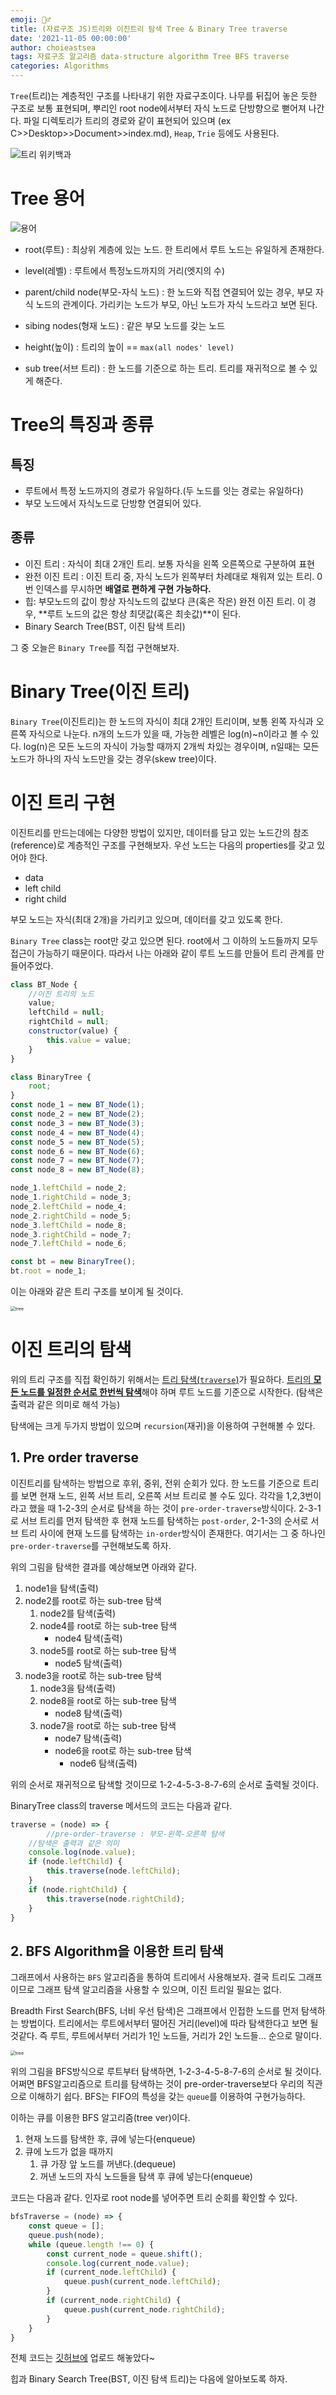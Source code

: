 ```yaml
---
emoji: 🏄‍♂️
title: (자료구조 JS)트리와 이진트리 탐색 Tree & Binary Tree traverse
date: '2021-11-05 00:00:00'
author: choieastsea
tags: 자료구조 알고리즘 data-structure algorithm Tree BFS traverse
categories: Algorithms
---
```


`Tree`(트리)는 계층적인 구조를 나타내기 위한 자료구조이다. 나무를 뒤집어 놓은 듯한 구조로 보통 표현되며, 뿌리인 root node에서부터 자식 노드로 단방향으로 뻗어져 나간다. 파일 디렉토리가 트리의 경로와 같이 표현되어 있으며 (ex C>>Desktop>>Document>>index.md), `Heap`, `Trie`  등에도 사용된다.

![트리 위키백과](https://upload.wikimedia.org/wikipedia/commons/thumb/f/f7/Binary_tree.svg/400px-Binary_tree.svg.png)

# Tree 용어

![용어](tree_term.png)

- root(루트) : 최상위 계층에 있는 노드. 한 트리에서 루트 노드는 유일하게 존재한다. 

- level(레벨) : 루트에서 특정노드까지의 거리(엣지의 수)

- parent/child node(부모-자식 노드) : 한 노드와 직접 연결되어 있는 경우, 부모 자식 노드의 관계이다. 가리키는 노드가 부모, 아닌 노드가 자식 노드라고 보면 된다.

- sibing nodes(형재 노드) : 같은 부모 노드를 갖는 노드

- height(높이) : 트리의 높이 == `max(all nodes' level)`

- sub tree(서브 트리) : 한 노드를 기준으로 하는 트리. 트리를 재귀적으로 볼 수 있게 해준다.

# Tree의 특징과 종류

## 특징

- 루트에서 특정 노드까지의 경로가 유일하다.(두 노드를 잇는 경로는 유일하다)
- 부모 노드에서 자식노드로 단방향 연결되어 있다.

## 종류

- 이진 트리 : 자식이 최대 2개인 트리. 보통 자식을 왼쪽 오른쪽으로 구분하여 표현
- 완전 이진 트리 : 이진 트리 중, 자식 노드가 왼쪽부터 차례대로 채워져 있는 트리. 0번 인덱스를 무시하면 **배열로 편하게 구현 가능하다.**
- 힙: 부모노드의 값이 항상 자식노드의 값보다 큰(혹은 작은) 완전 이진 트리. 이 경우, **루트 노드의 값은 항상 최댓값(혹은 최솟값)**이 된다.
- Binary Search Tree(BST, 이진 탐색 트리)

그 중 오늘은 `Binary Tree`를 직접 구현해보자. 

# Binary Tree(이진 트리)

`Binary Tree`(이진트리)는 한 노드의 자식이 최대 2개인 트리이며, 보통 왼쪽 자식과 오른쪽 자식으로 나눈다. n개의 노드가 있을 때, 가능한 레벨은 log(n)~n이라고 볼 수 있다. log(n)은 모든 노드의 자식이 가능할 때까지 2개씩 차있는 경우이며, n일때는 모든 노드가 하나의 자식 노드만을 갖는 경우(skew tree)이다.

# 이진 트리 구현

이진트리를 만드는데에는 다양한 방법이 있지만, 데이터를 담고 있는 노드간의 참조(reference)로 계층적인 구조를 구현해보자. 우선 노드는 다음의 properties를 갖고 있어야 한다.

- data
- left child
- right child

부모 노드는 자식(최대 2개)을 가리키고 있으며, 데이터를 갖고 있도록 한다.

`Binary Tree` class는 root만 갖고 있으면 된다. root에서 그 이하의 노드들까지 모두 접근이 가능하기 때문이다. 따라서 나는 아래와 같이 루트 노드를 만들어 트리 관계를 만들어주었다. 

```javascript
class BT_Node {
  	//이진 트리의 노드
    value;
    leftChild = null;
    rightChild = null;
    constructor(value) {
        this.value = value;
    }
}

class BinaryTree {
    root;
}
const node_1 = new BT_Node(1);
const node_2 = new BT_Node(2);
const node_3 = new BT_Node(3);
const node_4 = new BT_Node(4);
const node_5 = new BT_Node(5);
const node_6 = new BT_Node(6);
const node_7 = new BT_Node(7);
const node_8 = new BT_Node(8);

node_1.leftChild = node_2;
node_1.rightChild = node_3;
node_2.leftChild = node_4;
node_2.rightChild = node_5;
node_3.leftChild = node_8;
node_3.rightChild = node_7;
node_7.leftChild = node_6;

const bt = new BinaryTree();
bt.root = node_1;
```

이는 아래와 같은 트리 구조를 보이게 될 것이다.

<img src="tree.png" alt="tree" style="zoom:50%;" />

# 이진 트리의 탐색

위의 트리 구조를 직접 확인하기 위해서는 <u>트리 탐색(`traverse`)</u>가 필요하다. <u>트리의 **모든 노드를 일정한 순서로 한번씩 탐색**</u>해야 하며 루트 노드를 기준으로 시작한다. (탐색은 출력과 같은 의미로 해석 가능)

탐색에는 크게 두가지 방법이 있으며 `recursion`(재귀)을 이용하여 구현해볼 수 있다.

## 1. Pre order traverse

이진트리를 탐색하는 방법으로 후위, 중위, 전위 순회가 있다. 한 노드를 기준으로 트리를 보면 현재 노드, 왼쪽 서브 트리, 오른쪽 서브 트리로 볼 수도 있다. 각각을 1,2,3번이라고 했을 때 1-2-3의 순서로 탐색을 하는 것이 `pre-order-traverse`방식이다. 2-3-1로 서브 트리를 먼저 탐색한 후 현재 노드를 탐색하는 `post-order`, 2-1-3의 순서로 서브 트리 사이에 현재 노드를 탐색하는 `in-order`방식이 존재한다. 여기서는 그 중 하나인 `pre-order-traverse`를 구현해보도록 하자.

위의 그림을 탐색한 결과를 예상해보면 아래와 같다.

1. node1을 탐색(출력)
2. node2를 root로 하는 sub-tree 탐색
   1. node2를 탐색(출력)
   2. node4를 root로 하는 sub-tree 탐색
      - node4 탐색(출력)
   3. node5를 root로 하는 sub-tree 탐색
      - node5 탐색(출력)
3. node3을 root로 하는 sub-tree 탐색
   1. node3을 탐색(출력)
   2. node8을 root로 하는 sub-tree 탐색
      - node8 탐색(출력)
   3. node7을 root로 하는 sub-tree 탐색
      - node7 탐색(출력)
      - node6을 root로 하는 sub-tree 탐색
        - node6 탐색(출력)

위의 순서로 재귀적으로 탐색할 것이므로 1-2-4-5-3-8-7-6의 순서로 출력될 것이다.

BinaryTree class의 traverse 메서드의 코드는 다음과 같다.

```javascript
traverse = (node) => {
		//pre-order-traverse : 부모-왼쪽-오른쪽 탐색
  	//탐색은 출력과 같은 의미
    console.log(node.value);
    if (node.leftChild) {
        this.traverse(node.leftChild);
    }
    if (node.rightChild) {
        this.traverse(node.rightChild);
    }
}
```

## 2. BFS Algorithm을 이용한 트리 탐색

그래프에서 사용하는 `BFS` 알고리즘을 통하여 트리에서 사용해보자. 결국 트리도 그래프이므로 그래프 탐색 알고리즘을 사용할 수 있으며, 이진 트리일 필요는 없다.

Breadth First Search(BFS, 너비 우선 탐색)은 그래프에서 인접한 노드를 먼저 탐색하는 방법이다. 트리에서는 루트에서부터 떨어진 거리(level)에 따라 탐색한다고 보면 될 것같다. 즉 루트, 루트에서부터 거리가 1인 노드들, 거리가 2인 노드들... 순으로 말이다.

<img src="tree_bfs.png" alt="tree" style="zoom:50%;" />

위의 그림을 BFS방식으로 루트부터 탐색하면, 1-2-3-4-5-8-7-6의 순서로 될 것이다. 어쩌면 BFS알고리즘으로 트리를 탐색하는 것이 pre-order-traverse보다 우리의 직관으로 이해하기 쉽다. BFS는 FIFO의 특성을 갖는 `queue`를 이용하여 구현가능하다.

이하는 큐를 이용한 BFS 알고리즘(tree ver)이다.

1. 현재 노드를 탐색한 후, 큐에 넣는다(enqueue)
2. 큐에 노드가 없을 때까지
   1. 큐 가장 앞 노드를 꺼낸다.(dequeue)
   2. 꺼낸 노드의 자식 노드들을 탐색 후 큐에 넣는다(enqueue)

코드는 다음과 같다. 인자로 root node를 넣어주면 트리 순회를 확인할 수 있다.

```javascript
bfsTraverse = (node) => {
    const queue = [];
    queue.push(node);
    while (queue.length !== 0) {
        const current_node = queue.shift();
        console.log(current_node.value);
        if (current_node.leftChild) {
            queue.push(current_node.leftChild);
        }
        if (current_node.rightChild) {
            queue.push(current_node.rightChild);
        }
    }
}
```

전체 코드는 [깃허브에](https://github.com/choieastsea/DataStructureJS/blob/main/DS04_BinaryTree.js) 업로드 해놓았다~

힙과 Binary Search Tree(BST, 이진 탐색 트리)는 다음에 알아보도록 하자.

